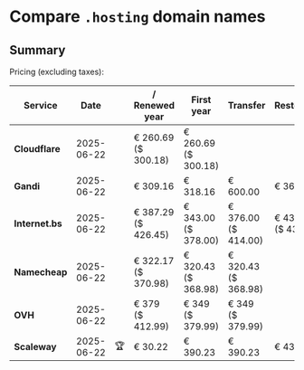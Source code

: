 # Compare `.hosting` domain names

## Summary

Pricing (excluding taxes):

| Service | Date |  | / Renewed year | First year | Transfer | Restoration |
|--|--|--|--|--|--|--|
| **Cloudflare** | 2025-06-22 |  | € 260.69<br>($ 300.18) | € 260.69<br>($ 300.18) |  |  |
| **Gandi** | 2025-06-22 |  | € 309.16 | € 318.16 | € 600.00 | € 366.39 |
| **Internet.bs** | 2025-06-22 |  | € 387.29<br>($ 426.45) | € 343.00<br>($ 378.00) | € 376.00<br>($ 414.00) | € 437.55<br>($ 432.79) |
| **Namecheap** | 2025-06-22 |  | € 322.17<br>($ 370.98) | € 320.43<br>($ 368.98) | € 320.43<br>($ 368.98) |  |
| **OVH** | 2025-06-22 |  | € 379<br>($ 412.99) | € 349<br>($ 379.99) | € 349<br>($ 379.99) |  |
| **Scaleway** | 2025-06-22 | 🏆 | € 30.22 | € 390.23 | € 390.23 | € 435.26 |
